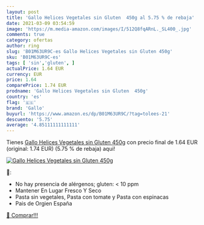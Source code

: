 ```yaml
---
layout: post
title: 'Gallo Helices Vegetales sin Gluten  450g al 5.75 % de rebaja'
date: 2021-03-09 03:54:59
image: 'https://m.media-amazon.com/images/I/512Q8fqARnL._SL400_.jpg'
comments: true
category: ofertas
author: ring
slug: 'B01M63UR9C-es Gallo Helices Vegetales sin Gluten 450g'
sku: 'B01M63UR9C-es'
tags: [ 'sin','gluten', ]
actualPrice: 1.64 EUR
currency: EUR
price: 1.64
comparePrice: 1.74 EUR
prodname: 'Gallo Helices Vegetales sin Gluten  450g'
country: 'es'
flag: '🇪🇸'
brand: 'Gallo'
buyurl: 'https://www.amazon.es/dp/B01M63UR9C/?tag=tolees-21'
descuento: '5.75'
average: '4.85111111111111'
---
```


Tienes [Gallo Helices Vegetales sin Gluten  450g](https://www.amazon.es/dp/B01M63UR9C/?tag=tolees-21) con precio final de  1.64 EUR (original: 1.74 EUR) (5.75 %  de rebaja) aqui!

[![Gallo Helices Vegetales sin Gluten  450g](https://m.media-amazon.com/images/I/512Q8fqARnL._SL400_.jpg)](https://www.amazon.es/dp/B01M63UR9C/?tag=tolees-21)

🔎:

- No hay presencia de alérgenos; gluten: < 10 ppm
- Mantener En Lugar Fresco Y Seco
- Pasta sin vegetales, Pasta con tomate y Pasta con espinacas
- Pais de Orgien España

[🛒 Comprar!!!](https://www.amazon.es/dp/B01M63UR9C/?tag=tolees-21)
